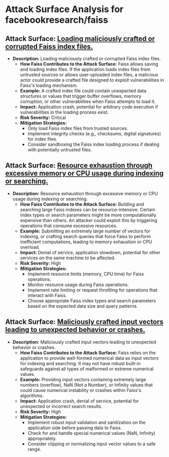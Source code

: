 # Attack Surface Analysis for facebookresearch/faiss

## Attack Surface: [Loading maliciously crafted or corrupted Faiss index files.](./attack_surfaces/loading_maliciously_crafted_or_corrupted_faiss_index_files.md)

*   **Description:** Loading maliciously crafted or corrupted Faiss index files.
    *   **How Faiss Contributes to the Attack Surface:** Faiss allows saving and loading index files. If the application loads index files from untrusted sources or allows user-uploaded index files, a malicious actor could provide a crafted file designed to exploit vulnerabilities in Faiss's loading mechanism.
    *   **Example:** A crafted index file could contain unexpected data structures or values that trigger buffer overflows, memory corruption, or other vulnerabilities when Faiss attempts to load it.
    *   **Impact:** Application crash, potential for arbitrary code execution if vulnerabilities in the loading process exist.
    *   **Risk Severity:** Critical
    *   **Mitigation Strategies:**
        *   Only load Faiss index files from trusted sources.
        *   Implement integrity checks (e.g., checksums, digital signatures) for index files.
        *   Consider sandboxing the Faiss index loading process if dealing with potentially untrusted files.

## Attack Surface: [Resource exhaustion through excessive memory or CPU usage during indexing or searching.](./attack_surfaces/resource_exhaustion_through_excessive_memory_or_cpu_usage_during_indexing_or_searching.md)

*   **Description:** Resource exhaustion through excessive memory or CPU usage during indexing or searching.
    *   **How Faiss Contributes to the Attack Surface:** Building and searching large Faiss indexes can be resource-intensive. Certain index types or search parameters might be more computationally expensive than others. An attacker could exploit this by triggering operations that consume excessive resources.
    *   **Example:**  Submitting an extremely large number of vectors for indexing, or crafting search queries that force Faiss to perform inefficient computations, leading to memory exhaustion or CPU overload.
    *   **Impact:** Denial of service, application slowdown, potential for other services on the same machine to be affected.
    *   **Risk Severity:** High
    *   **Mitigation Strategies:**
        *   Implement resource limits (memory, CPU time) for Faiss operations.
        *   Monitor resource usage during Faiss operations.
        *   Implement rate limiting or request throttling for operations that interact with Faiss.
        *   Choose appropriate Faiss index types and search parameters based on the expected data size and query patterns.

## Attack Surface: [Maliciously crafted input vectors leading to unexpected behavior or crashes.](./attack_surfaces/maliciously_crafted_input_vectors_leading_to_unexpected_behavior_or_crashes.md)

*   **Description:** Maliciously crafted input vectors leading to unexpected behavior or crashes.
    *   **How Faiss Contributes to the Attack Surface:** Faiss relies on the application to provide well-formed numerical data as input vectors for indexing and searching. It may not have robust built-in safeguards against all types of malformed or extreme numerical values.
    *   **Example:** Providing input vectors containing extremely large numbers (overflow), NaN (Not a Number), or Infinity values that could cause numerical instability or crashes within Faiss's algorithms.
    *   **Impact:** Application crash, denial of service, potential for unexpected or incorrect search results.
    *   **Risk Severity:** High
    *   **Mitigation Strategies:**
        *   Implement robust input validation and sanitization on the application side before passing data to Faiss.
        *   Check for and handle special numerical values (NaN, Infinity) appropriately.
        *   Consider clipping or normalizing input vector values to a safe range.

